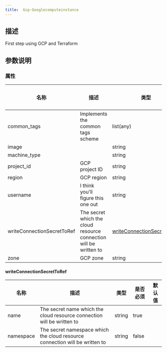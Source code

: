 ```yaml
---
title:  Gcp-Googlecomputeinstance
---
```


## 描述

First step using GCP and Terraform

## 参数说明


### 属性

 名称 | 描述 | 类型 | 是否必须 | 默认值 
 ------------ | ------------- | ------------- | ------------- | ------------- 
 common_tags | Implements the common tags scheme | list(any) | true |  
 image |  | string | false |  
 machine_type |  | string | false |  
 project_id | GCP project ID | string | true |  
 region | GCP region | string | true |  
 username | I think you'll figure this one out | string | true |  
 writeConnectionSecretToRef | The secret which the cloud resource connection will be written to | [writeConnectionSecretToRef](#writeConnectionSecretToRef) | false |  
 zone | GCP zone | string | false |  


#### writeConnectionSecretToRef

 名称 | 描述 | 类型 | 是否必须 | 默认值 
 ------------ | ------------- | ------------- | ------------- | ------------- 
 name | The secret name which the cloud resource connection will be written to | string | true |  
 namespace | The secret namespace which the cloud resource connection will be written to | string | false |  
